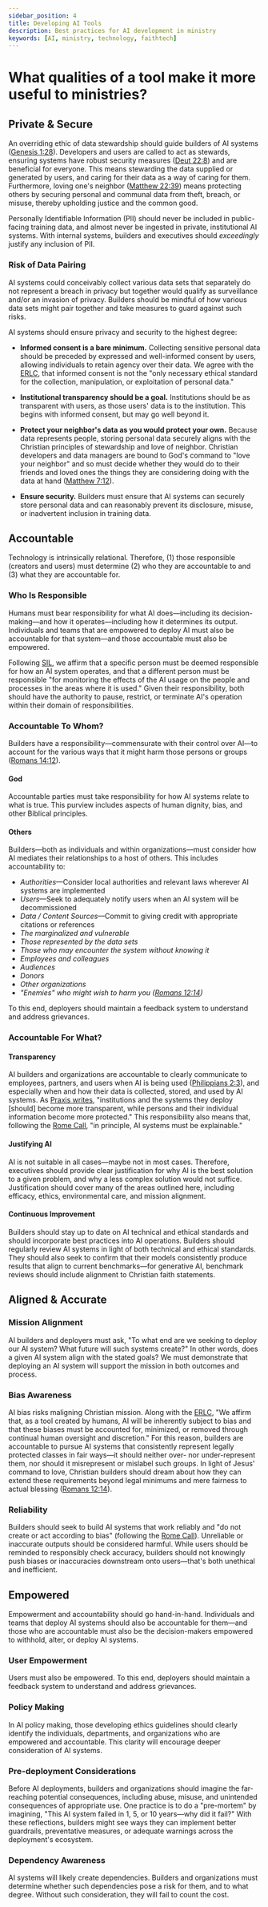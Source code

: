 ```yaml
---
sidebar_position: 4
title: Developing AI Tools
description: Best practices for AI development in ministry
keywords: [AI, ministry, technology, faithtech]
---
```


# What qualities of a tool make it more useful to ministries?

## Private & Secure

An overriding ethic of data stewardship should guide builders of AI systems ([Genesis 1:28](https://www.biblegateway.com/passage/?search=Genesis+1%3A28&version=NIV)). Developers and users are called to act as stewards, ensuring systems have robust security measures ([Deut 22:8](https://www.biblegateway.com/passage/?search=Deuteronomy+22%3A8&version=NIV)) and are beneficial for everyone. This means stewarding the data supplied or generated by users, and caring for their data as a way of caring for them. Furthermore, loving one's neighbor ([Matthew 22:39](https://www.biblegateway.com/passage/?search=Matthew+22%3A39&version=NIV)) means protecting others by securing personal and communal data from theft, breach, or misuse, thereby upholding justice and the common good.

Personally Identifiable Information (PII) should never be included in public-facing training data, and almost never be ingested in private, institutional AI systems. With internal systems, builders and executives should *exceedingly* justify any inclusion of PII.

### Risk of Data Pairing

AI systems could conceivably collect various data sets that separately do not represent a breach in privacy but together would qualify as surveillance and/or an invasion of privacy. Builders should be mindful of how various data sets might pair together and take measures to guard against such risks.

AI systems should ensure privacy and security to the highest degree:

* **Informed consent is a bare minimum.** Collecting sensitive personal data should be preceded by expressed and well-informed consent by users, allowing individuals to retain agency over their data. We agree with the [ERLC](https://erlc.com/policy-content/artificial-intelligence-an-evangelical-statement-of-principles/), that informed consent is not the "only necessary ethical standard for the collection, manipulation, or exploitation of personal data."

* **Institutional transparency should be a goal.** Institutions should be as transparent with users, as those users' data is to the institution. This begins with informed consent, but may go well beyond it.

* **Protect your neighbor's data as you would protect your own.** Because data represents people, storing personal data securely aligns with the Christian principles of stewardship and love of neighbor. Christian developers and data managers are bound to God's command to "love your neighbor" and so must decide whether they would do to their friends and loved ones the things they are considering doing with the data at hand ([Matthew 7:12](https://www.biblegateway.com/passage/?search=Matthew+7%3A12&version=NIV)).

* **Ensure security.** Builders must ensure that AI systems can securely store personal data and can reasonably prevent its disclosure, misuse, or inadvertent inclusion in training data.

## Accountable

Technology is intrinsically relational. Therefore, (1) those responsible (creators and users) must determine (2) who they are accountable to and (3) what they are accountable for.

### Who Is Responsible

Humans must bear responsibility for what AI does—including its decision-making—and how it operates—including how it determines its output. Individuals and teams that are empowered to deploy AI must also be accountable for that system—and those accountable must also be empowered.

Following [SIL](https://www.sil.org/ai-ethics-statement), we affirm that a specific person must be deemed responsible for how an AI system operates, and that a different person must be responsible "for monitoring the effects of the AI usage on the people and processes in the areas where it is used." Given their responsibility, both should have the authority to pause, restrict, or terminate AI's operation within their domain of responsibilities.

### Accountable To Whom?

Builders have a responsibility—commensurate with their control over AI—to account for the various ways that it might harm those persons or groups ([Romans 14:12](https://www.biblegateway.com/passage/?search=Romans+14%3A12&version=NIV)).

#### God
Accountable parties must take responsibility for how AI systems relate to what is true. This purview includes aspects of human dignity, bias, and other Biblical principles.

#### Others
Builders—both as individuals and within organizations—must consider how AI mediates their relationships to a host of others. This includes accountability to:

* *Authorities*—Consider local authorities and relevant laws wherever AI systems are implemented
* *Users*—Seek to adequately notify users when an AI system will be decommissioned
* *Data / Content Sources*—Commit to giving credit with appropriate citations or references
* *The marginalized and vulnerable*
* *Those represented by the data sets*
* *Those who may encounter the system without knowing it*
* *Employees and colleagues*
* *Audiences*
* *Donors*
* *Other organizations*
* *"Enemies" who might wish to harm you ([Romans 12:14](https://www.biblegateway.com/passage/?search=Romans+12%3A14&version=NIV))*

To this end, deployers should maintain a feedback system to understand and address grievances.

### Accountable For What?

#### Transparency
AI builders and organizations are accountable to clearly communicate to employees, partners, and users when AI is being used ([Philippians 2:3](https://www.biblegateway.com/passage/?search=Philippians+2%3A3&version=NIV)), and especially when and how their data is collected, stored, and used by AI systems. As [Praxis writes](https://journal.praxislabs.org/a-redemptive-thesis-for-artificial-intelligence-ff7dafdd01b5), "institutions and the systems they deploy [should] become more transparent, while persons and their individual information become more protected." This responsibility also means that, following the [Rome Call](https://www.romecall.org/the-call/), "in principle, AI systems must be explainable."

#### Justifying AI
AI is not suitable in all cases—maybe not in most cases. Therefore, executives should provide clear justification for why AI is the best solution to a given problem, and why a less complex solution would not suffice. Justification should cover many of the areas outlined here, including efficacy, ethics, environmental care, and mission alignment.

#### Continuous Improvement
Builders should stay up to date on AI technical and ethical standards and should incorporate best practices into AI operations. Builders should regularly review AI systems in light of both technical and ethical standards. They should also seek to confirm that their models consistently produce results that align to current benchmarks—for generative AI, benchmark reviews should include alignment to Christian faith statements.

## Aligned & Accurate

### Mission Alignment
AI builders and deployers must ask, "To what end are we seeking to deploy our AI system? What future will such systems create?" In other words, does a given AI system align with the stated goals? We must demonstrate that deploying an AI system will support the mission in both outcomes and process.

### Bias Awareness
AI bias risks maligning Christian mission. Along with the [ERLC](https://erlc.com/policy-content/artificial-intelligence-an-evangelical-statement-of-principles/), "We affirm that, as a tool created by humans, AI will be inherently subject to bias and that these biases must be accounted for, minimized, or removed through continual human oversight and discretion." For this reason, builders are accountable to pursue AI systems that consistently represent legally protected classes in fair ways—it should neither over- nor under-represent them, nor should it misrepresent or mislabel such groups. In light of Jesus' command to love, Christian builders should dream about how they can extend these requirements beyond legal minimums and mere fairness to actual blessing ([Romans 12:14](https://www.biblegateway.com/passage/?search=Romans+12%3A14&version=NIV)).

### Reliability
Builders should seek to build AI systems that work reliably and "do not create or act according to bias" (following the [Rome Call](https://www.romecall.org/the-call/)). Unreliable or inaccurate outputs should be considered harmful. While users should be reminded to responsibly check accuracy, builders should not knowingly push biases or inaccuracies downstream onto users—that's both unethical and inefficient.

## Empowered

Empowerment and accountability should go hand-in-hand. Individuals and teams that deploy AI systems should also be accountable for them—and those who are accountable must also be the decision-makers empowered to withhold, alter, or deploy AI systems.

### User Empowerment
Users must also be empowered. To this end, deployers should maintain a feedback system to understand and address grievances.

### Policy Making
In AI policy making, those developing ethics guidelines should clearly identify the individuals, departments, and organizations who are empowered and accountable. This clarity will encourage deeper consideration of AI systems.

### Pre-deployment Considerations
Before AI deployments, builders and organizations should imagine the far-reaching potential consequences, including abuse, misuse, and unintended consequences of appropriate use. One practice is to do a "pre-mortem" by imagining, "This AI system failed in 1, 5, or 10 years—why did it fail?" With these reflections, builders might see ways they can implement better guardrails, preventative measures, or adequate warnings across the deployment's ecosystem.

### Dependency Awareness
AI systems will likely create dependencies. Builders and organizations must determine whether such dependencies pose a risk for them, and to what degree. Without such consideration, they will fail to count the cost.
